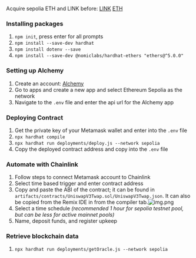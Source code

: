 Acquire sepolia ETH and LINK before: [LINK](https://faucets.chain.link/sepolia) [ETH](https://sepoliafaucet.com/)
### Installing packages
1. ```npm init```, press enter for all prompts
2. ```npm install --save-dev hardhat```
3. ```npm install dotenv --save```
4. ```npm install --save-dev @nomiclabs/hardhat-ethers "ethers@^5.0.0"```
### Setting up Alchemy
1. Create an account: [Alchemy](https://www.alchemy.com/)
2. Go to apps and create a new app and select Ethereum Sepolia as the network
3. Navigate to the ```.env``` file and enter the api url for the Alchemy app
### Deploying Contract 
1. Get the private key of your Metamask wallet and enter into the ```.env``` 
   file
2. ```npx hardhat compile```
3. ```npx hardhat run deployments/deploy.js --network sepolia```
4. Copy the deployed contract address and copy into the ```.env``` file
### Automate with Chainlink
1. Follow steps to connect Metamask account to Chainlink
2. Select time based trigger and enter contract address
3. Copy and paste the ABI of the contract; it can be found in 
   ```artifacts/contracts/UniswapV3Twap.sol/UniswapV3Twap.json```. It can 
   also be copied from the Remix IDE in from the compiler tab.![img.png](img.png)
4. Select a time schedule *(recommended 1 hour for sepolia testnet pool, but 
   can be less for active mainnet pools)*
5. Name, deposit funds, and register upkeep
### Retrieve blockchain data
1. ```npx hardhat run deployments/getOracle.js --network sepolia```

